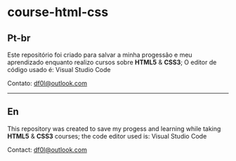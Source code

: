 # course-html-css
## Pt-br
Este repositório foi criado para salvar a minha progessão e meu aprendizado enquanto realizo cursos sobre **HTML5** & **CSS3**; O editor de código usado é: Visual Studio Code

Contato: df0l@outlook.com
***
## En
This repository was created to save my progess and learning while taking **HTML5** & **CSS3** courses; the code editor used is: Visual Studio Code

Contact: df0l@outlook.com
